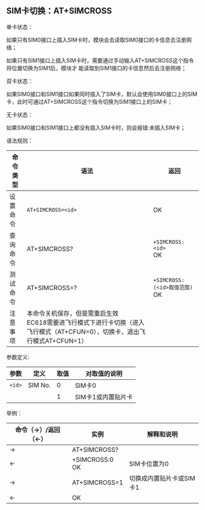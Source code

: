 ## SIM卡切换：AT+SIMCROSS

单卡状态：

​	如果只有SIM0接口上插入SIM卡时，模块会去读取SIM0接口的卡信息去注册网络；

​	如果只有SIM1接口上插入SIM卡时，需要通过手动输入AT+SIMCROSS这个指令将位置切换为SIM1后，模块才	能读取到SIM1接口的卡信息然后去注册网络；

双卡状态：

​	如果SIM0接口和SIM1接口如果同时插入了SIM卡，默认会使用SIM0接口上的SIM卡，此时可通过AT+SIMCROSS这个指令切换为SIM1接口上的SIM卡；

无卡状态：

​	如果SIM0接口和SIM1接口上都没有插入SIM卡时，则会报错:未插入SIM卡；

 

语法规则：

| 命令类型 | 语法                                                         | 返回                              |
| -------- | ------------------------------------------------------------ | --------------------------------- |
| 设置命令 | `AT+SIMCROSS=<id>`                                           | OK                                |
| 查询命令 | AT+SIMCROSS?                                                 | `+SIMCROSS:<id>`<br> OK           |
| 测试命令 | AT+SIMCROSS=?                                                | `+SIMCROSS:(<id>取值范围)` <br>OK |
| 注意事项 | 本命令关机保存，但是需重启生效<br>EC618需要进飞行模式下进行卡切换（进入飞行模式（AT+CFUN=0），切换卡，退出飞行模式AT+CFUN=1） |                                   |

 

参数定义:

| 参数   | 定义    | 取值 | 对取值的说明       |
| ------ | ------- | ---- | ------------------ |
| `<id>` | SIM No. | 0    | SIM卡0             |
|        |         | 1    | SIM卡1或内置贴片卡 |

 

举例：

| 命令（→）/返回（←） | 实例               | 解释和说明               |
| ------------------- | ------------------ | ------------------------ |
| →                   | AT+SIMCROSS?       |                          |
| ←                   | +SIMCROSS:0 <br>OK | SIM卡位置为0             |
| →                   | AT+SIMCROSS=1      | 切换成内置贴片卡或SIM卡1 |
| ←                   | OK                 |                          |

